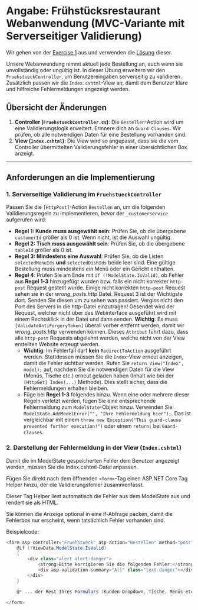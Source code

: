 # Angabe: Frühstücksrestaurant Webanwendung (MVC-Variante mit Serverseitiger Validierung)

Wir gehen von der [Exercise 1](../exercise1-fruehstuecksrestaurant-ohne-validation/Angabe.md) aus und verwenden die [Lösung](../exercise1-fruehstuecksrestaurant-ohne-validation/) dieser.

Unsere Webanwendung nimmt aktuell jede Bestellung an, auch wenn sie unvollständig oder ungültig ist. In dieser Übung erweitern wir den `FruehstueckController`, um Benutzereingaben serverseitig zu validieren. Zusätzlich passen wir die `Index.cshtml`-View an, damit dem Benutzer klare und hilfreiche Fehlermeldungen angezeigt werden.

## Übersicht der Änderungen

1.  **Controller (`FruehstueckController.cs`)**: Die `Bestellen`-Action wird um eine Validierungslogik erweitert. Erinnere dich an ``Guard Clauses``. Wir prüfen, ob alle notwendigen Daten für eine Bestellung vorhanden sind.
2.  **View (`Index.cshtml`)**: Die View wird so angepasst, dass sie die vom Controller übermittelten Validierungsfehler in einer übersichtlichen Box anzeigt.

---

## Anforderungen an die Implementierung

### 1. Serverseitige Validierung im `FruehstueckController`

Passen Sie die `[HttpPost]`-Action `Bestellen` an, um die folgenden Validierungsregeln zu implementieren, *bevor* der `_customerService` aufgerufen wird:

* **Regel 1: Kunde muss ausgewählt sein**: Prüfen Sie, ob die übergebene `customerId` größer als 0 ist. Wenn nicht, ist die Auswahl ungültig.
* **Regel 2: Tisch muss ausgewählt sein**: Prüfen Sie, ob die übergebene `tableId` größer als 0 ist.
* **Regel 3: Mindestens eine Auswahl**: Prüfen Sie, ob die Listen `selectedMenuIds` **und** `selectedDishIds` beide leer sind. Eine gültige Bestellung muss mindestens ein Menü oder ein Gericht enthalten.
* **Regel 4**: Prüfen Sie am Ende mit `if (!ModelState.IsValid)`, ob Fehler aus **Regel 1-3** hinzugefügt wurden bzw. falls ein nicht korrekter ``http-post`` Request gestellt wurde. Einige nicht korrekten ``http-post`` Request sehen sie in der *wrong_posts.http* Datei. Request 3 ist der Wichtigste dort. Senden Sie diesen um zu sehen was passiert. Vergiss nicht den Port des Servers in die http-Datei einzutragen! Gesendet wird der Request, welcher nicht über das Webinterface ausgeführt wird mit einem Rechtsklick in der Datei und dann senden. **Wichtig**: Es muss ``[ValidateAntiForgeryToken]`` überall vorher entfernt werden, damit wir *wrong_posts.http* verwenden können. Dieses ``Attribut`` führt dazu, dass alle ``http-post`` Requests abgelehnt werden, welche nicht von der View erstellten Website erzeugt werden. 
    * **Wichtig**: Im Fehlerfall darf **kein** `RedirectToAction` ausgeführt werden. Stattdessen müssen Sie die `Index`-View erneut anzeigen, damit die Fehler sichtbar werden. Rufen Sie `return View("Index", model);` auf, nachdem Sie die notwendigen Daten für die View (Menüs, Tische etc.) erneut geladen haben (Inhalt wie bei der ``[HttpGet] Index(...)`` Methode). Dies stellt sicher, dass die Fehlermeldungen erhalten bleiben.
    * Füge bei **Regel 1-3** folgendes hinzu. Wenn eine oder mehrere dieser Regeln verletzt werden, fügen Sie eine entsprechende Fehlermeldung zum `ModelState`-Objekt hinzu. Verwenden Sie `ModelState.AddModelError("", "Ihre Fehlermeldung hier");`. Das ist vergleichbar mit einem ``throw new Exception("This guard-clause prevented further execution!")`` oder einem ``return;`` bei ``Guard-Clauses``.

### 2. Darstellung der Fehlermeldung in der View (``Index.cshtml``)
Damit die im ModelState gespeicherten Fehler dem Benutzer angezeigt werden, müssen Sie die Index.cshtml-Datei anpassen.

Fügen Sie direkt nach dem öffnenden ``<form>``-Tag einen ASP.NET Core Tag Helper hinzu, der die Validierungsfehler zusammenfasst.

Dieser Tag Helper liest automatisch die Fehler aus dem ModelState aus und rendert sie als HTML.

Sie können die Anzeige optional in eine if-Abfrage packen, damit die Fehlerbox nur erscheint, wenn tatsächlich Fehler vorhanden sind.

Beispielcode:
```csharp
<form asp-controller="Fruehstueck" asp-action="Bestellen" method="post">
    @if (!ViewData.ModelState.IsValid)
    {
        <div class="alert alert-danger">
            <strong>Bitte korrigieren Sie die folgenden Fehler:</strong>
            <div asp-validation-summary="All" class="text-danger"></div>
        </div>
    }

    @* ... der Rest Ihres Formulars (Kunden-Dropdown, Tische, Menüs etc.) ... *@

</form>
```